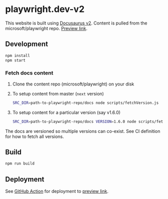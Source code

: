 # playwright.dev-v2

This website is built using [Docusaurus v2](https://v2.docusaurus.io/). Content is pulled from the microsoft/playwright repo. [Preview link][preview].

## Development

```sh
npm install
npm start
```

### Fetch docs content

1. Clone the content repo (microsoft/playwright) on your disk
1. To setup content from master (`next` version)

   ```sh
   SRC_DIR=path-to-playwright-repo/docs node scripts/fetchVersion.js
   ```

1. To setup content for a particular version (say v1.6.0)

   ```sh
   SRC_DIR=path-to-playwright-repo/docs VERSION=1.6.0 node scripts/fetchVersion.js
   ```

The docs are versioned so multiple versions can co-exist. See CI definition for how to fetch all versions.

## Build

```sh
npm run build
```

## Deployment

See [GitHub Action](../.github/workflows/deploy-v2.yml) for deployment to [preview link][preview].

[preview]: https://microsoft.github.io/playwright
